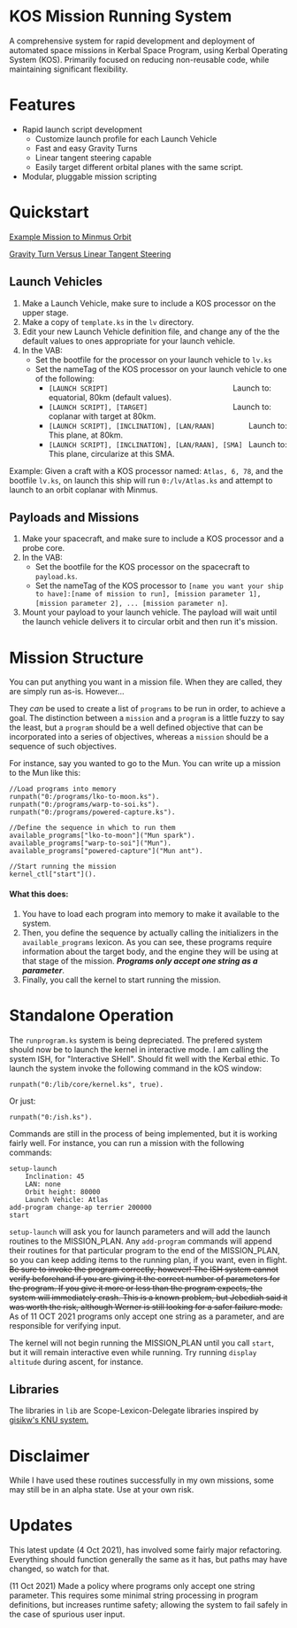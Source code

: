 KOS Mission Running System
===========================
A comprehensive system for rapid development and deployment of automated space missions in Kerbal Space Program, using Kerbal Operating System (KOS).
Primarily focused on reducing non-reusable code, while maintaining significant flexibility.

Features
========
 - Rapid launch script development
   - Customize launch profile for each Launch Vehicle
   - Fast and easy Gravity Turns 
   - Linear tangent steering capable
   - Easily target different orbital planes with the same script.
 - Modular, pluggable mission scripting
 
Quickstart
==========
[Example Mission to Minmus Orbit](https://youtu.be/8BtfHxGP5ns)

[Gravity Turn Versus Linear Tangent Steering](https://youtu.be/coE-mWIxKf0)

Launch Vehicles
--------
 1. Make a Launch Vehicle, make sure to include a KOS processor on the upper stage.
 2. Make a copy of `template.ks` in the `lv` directory. 
 3. Edit your new Launch Vehicle definition file, and change any of the the default values to ones appropriate for your launch vehicle.
 4. In the VAB:
    - Set the bootfile for the processor on your launch vehicle to `lv.ks`
    - Set the nameTag of the KOS processor on your launch vehicle to one of the following:
      - `[LAUNCH SCRIPT]                               ` Launch to: equatorial, 80km (default values).
      - `[LAUNCH SCRIPT], [TARGET]                     ` Launch to: coplanar with target at 80km.
      - `[LAUNCH SCRIPT], [INCLINATION], [LAN/RAAN]        ` Launch to: This plane, at 80km.
      - `[LAUNCH SCRIPT], [INCLINATION], [LAN/RAAN], [SMA] ` Launch to: This plane, circularize at this SMA.

Example: Given a craft with a KOS processor named: `Atlas, 6, 78`, and the bootfile `lv.ks`, on launch this ship will run `0:/lv/Atlas.ks` and attempt to launch to an orbit coplanar with Minmus.

Payloads and Missions
--------------------
 1. Make your spacecraft, and make sure to include a KOS processor and a probe core.
 2. In the VAB:
    - Set the bootfile for the KOS processor on the spacecraft to `payload.ks`.
    - Set the nameTag of the KOS processor to `[name you want your ship to have]:[name of mission to run], [mission parameter 1], [mission parameter 2], ... [mission parameter n]`.
 3. Mount your payload to your launch vehicle. The payload will wait until the launch vehicle delivers it to circular orbit and then run it's mission.

Mission Structure
=================
You can put anything you want in a mission file.  When they are called, they are simply run as-is.  However...

They *can* be used to create a list of `programs` to be run in order, to achieve a goal.  The distinction between a `mission` and a `program` is a little fuzzy to say the least, 
but a `program` should be a well defined objective that can be incorporated into a series of objectives, whereas a `mission` should be a sequence of such objectives.

For instance, say you wanted to go to the Mun.  You can write up a mission to the Mun like this:

    //Load programs into memory
    runpath("0:/programs/lko-to-moon.ks").
    runpath("0:/programs/warp-to-soi.ks").
    runpath("0:/programs/powered-capture.ks").

    //Define the sequence in which to run them
    available_programs["lko-to-moon"]("Mun spark").
    available_programs["warp-to-soi"]("Mun").
    available_programs["powered-capture"]("Mun ant").

    //Start running the mission
    kernel_ctl["start"]().

#### What this does:
 1. You have to load each program into memory to make it available to the system.
 2. Then, you define the sequence by actually calling the initializers in the `available_programs` lexicon.  As you can see, these programs require information about the target body, and the engine they will be using at that stage of the mission. ***Programs only accept one string as a parameter***.
 3. Finally, you call the kernel to start running the mission.
    
Standalone Operation
====================
The `runprogram.ks` system is being depreciated.  The prefered system should now be to launch the kernel in interactive mode.  I am calling the system ISH, for "Interactive SHell".  Should fit well with the Kerbal ethic.
To launch the system invoke the following command in the kOS window:

    runpath("0:/lib/core/kernel.ks", true).

Or just:

    runpath("0:/ish.ks").

Commands are still in the process of being implemented, but it is working fairly well.  For instance, you can run a mission with the following commands:

    setup-launch
        Inclination: 45
        LAN: none
        Orbit height: 80000
        Launch Vehicle: Atlas
    add-program change-ap terrier 200000
    start

`setup-launch` will ask you for launch parameters and will add the launch routines to the MISSION_PLAN.
Any `add-program` commands will append their routines for that particular program to the end of the MISSION_PLAN, so you can keep adding items to the running plan, if you want, even in flight.  ~~Be sure to invoke the program correctly, however!  The ISH system cannot verify beforehand if you are giving it the correct number of parameters for the program.  If you give it more or less than the program expects, the system will immediately crash.  This is a known problem, but Jebediah said it was worth the risk, although Werner is still looking for a safer failure mode.~~  As of 11 OCT 2021 programs only accept one string as a parameter, and are responsible for verifying input.

The kernel will not begin running the MISSION_PLAN until you call `start`, but it will remain interactive even while running.  Try running `display altitude` during ascent, for instance.

Libraries
---------
The libraries in `lib` are Scope-Lexicon-Delegate libraries inspired by [gisikw's KNU system.](https://www.youtube.com/watch?v=cqtMpk2GaIY&list=PLb6UbFXBdbCrvdXVgY_3jp5swtvW24fYv&index=44)


Disclaimer
==========
While I have used these routines successfully in my own missions, some may still be in an alpha state.  Use at your own risk.


Updates
=======
This latest update (4 Oct 2021), has involved some fairly major refactoring.  Everything should function generally the same as it has, but paths may have changed, so watch for that.

(11 Oct 2021) Made a policy where programs only accept one string parameter.  This requires some minimal string processing in program definitions, but increases runtime safety; allowing the system to fail safely in the case of spurious user input.
